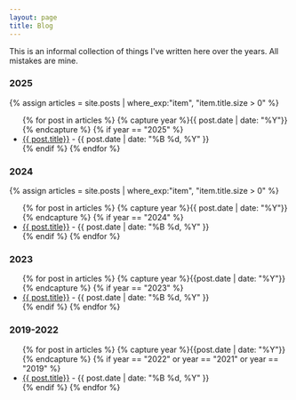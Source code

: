 ```yaml
---
layout: page
title: Blog
---
```


This is an informal collection of things I've written here over the years. All mistakes are mine.

### 2025
{% assign articles = site.posts | where_exp:"item", "item.title.size > 0" %}

<ul>
	{% for post in articles %}
	{% capture year %}{{ post.date | date: "%Y"}}{% endcapture %}
	{% if year == "2025" %}
	<li><a href="{{ post.url }}">{{ post.title}}</a> - {{ post.date | date: "%B %d, %Y" }}</li>
	{% endif %}
	{% endfor %}
</ul>

### 2024
{% assign articles = site.posts | where_exp:"item", "item.title.size > 0" %}

<ul>
	{% for post in articles %}
	{% capture year %}{{ post.date | date: "%Y"}}{% endcapture %}
	{% if year == "2024" %}
	<li><a href="{{ post.url }}">{{ post.title}}</a> - {{ post.date | date: "%B %d, %Y" }}</li>
	{% endif %}
	{% endfor %}
</ul>

### 2023

<ul>
{% for post in articles %}
  {% capture year %}{{post.date | date: "%Y"}}{% endcapture %}
  {% if year == "2023" %}
	  <li><a href="{{ post.url }}">{{ post.title}}</a> - {{ post.date | date: "%B %d, %Y" }}</li>
	{% endif %}
{% endfor %}
</ul>


### 2019-2022

<ul>
{% for post in articles %}
  {% capture year %}{{post.date | date: "%Y"}}{% endcapture %}
  {% if year == "2022" or year == "2021" or year == "2019" %}
	  <li><a href="{{ post.url }}">{{ post.title}}</a> - {{ post.date | date: "%B %d, %Y" }}</li>
	{% endif %}
{% endfor %}
</ul>

